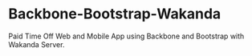 Backbone-Bootstrap-Wakanda
==========================

Paid Time Off Web and Mobile App using Backbone and  Bootstrap with Wakanda Server.
